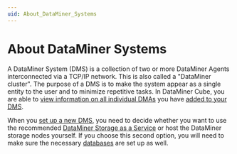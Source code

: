 ```yaml
---
uid: About_DataMiner_Systems
---
```


# About DataMiner Systems

A DataMiner System (DMS) is a collection of two or more DataMiner Agents interconnected via a TCP/IP network. This is also called a "DataMiner cluster". The purpose of a DMS is to make the system appear as a single entity to the user and to minimize repetitive tasks. In DataMiner Cube, you are able to [view information on all individual DMAs](xref:Viewing_information_on_the_DMAs_in_a_DMS) you have [added to your DMS](xref:Adding_a_DataMiner_Agent_to_a_DataMiner_System).

When you [set up a new DMS](xref:Before_you_begin_to_set_up_a_new_DMS), you need to decide whether you want to use the recommended [DataMiner Storage as a Service](xref:STaaS) or host the DataMiner storage nodes yourself. If you choose this second option, you will need to make sure the necessary [databases](xref:Databases_about) are set up as well.
